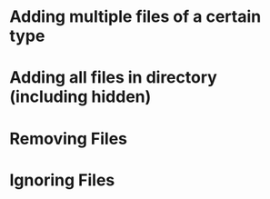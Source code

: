 # Adding multiple files of a certain type

# Adding all files in directory (including hidden)

# Removing Files

# Ignoring Files